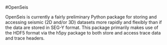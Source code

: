 #OpenSeis

OpenSeis is currently a fairly preliminary Python package for storing and accessing seismic (2D and/or 3D) datasets more rapidly and flexibly than if the data are stored in SEG-Y format. This package primarily makes use of the HDF5 format via the h5py package to both store and access trace data and trace headers.

